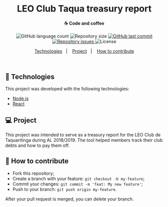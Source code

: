 <h1 align="center">LEO Club Taqua treasury report</h1>

<h4 align="center">
  ☕ Code and coffee
</h4>

<p align="center">
  <img alt="GitHub language count" src="https://img.shields.io/github/languages/count/alisonglima/dividas-leo-clube-taqua.svg">

  <img alt="Repository size" src="https://img.shields.io/github/repo-size/alisonglima/dividas-leo-clube-taqua.svg">
  
  <a href="https://github.com/Rocketseat/semana-omnistack-9/commits/master">
    <img alt="GitHub last commit" src="https://img.shields.io/github/last-commit/alisonglima/dividas-leo-clube-taqua.svg">
  </a>

  <a href="https://github.com/alisonglima/dividas-leo-clube-taqua/issues">
    <img alt="Repository issues" src="https://img.shields.io/github/issues/alisonglima/dividas-leo-clube-taqua.svg">
  </a>

  <img alt="License" src="https://img.shields.io/badge/license-MIT-brightgreen">
</p>

<p align="center">
  <a href="#rocket-technologies">Technologies</a>&nbsp;&nbsp;&nbsp;|&nbsp;&nbsp;&nbsp;
  <a href="#-project">Project</a>&nbsp;&nbsp;&nbsp;|&nbsp;&nbsp;&nbsp;
  <a href="#-how-to-contribute">How to contribute</a>
</p>

<br>

## :rocket: Technologies

This project was developed with the following technologies:

- [Node.js](https://nodejs.org/en/)
- [React](https://reactjs.org)

## 💻 Project

This project was intended to serve as a treasury report for the LEO Club de Taquaritinga during AL 2018/2019. The tool helped members track their club debts and how to pay them off.

## 🤔 How to contribute

- Fork this repository;
- Create a branch with your feature: `git checkout -b my-feature`;
- Commit your changes: `git commit -m 'feat: My new feature'`;
- Push to your branch: `git push origin my-feature`.

After your pull request is merged, you can delete your branch.
